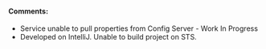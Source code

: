 #### Comments: 
 - Service unable to pull properties from Config Server - Work In Progress
 - Developed on IntelliJ. Unable to build  project on STS.
